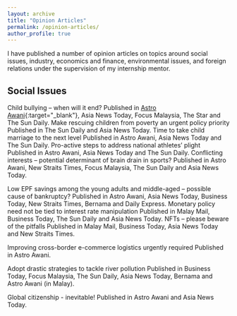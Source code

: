 ```yaml
---
layout: archive
title: "Opinion Articles"
permalink: /opinion-articles/
author_profile: true
---
```


I have published a number of opinion articles on topics around social issues, industry, economics and finance, environmental issues, and foreign relations under the supervision of my internship mentor. 


## Social Issues ##
Child bullying – when will it end?
Published in [Astro Awani](https://www.astroawani.com/berita-malaysia/child-bullying-when-will-it-end-336611){:target="_blank"}, Asia News Today, Focus Malaysia, The Star and The Sun Daily. 
Make rescuing children from poverty an urgent policy priority
Published in The Sun Daily and Asia News Today.
Time to take child marriage to the next level
Published in Astro Awani, Asia News Today and The Sun Daily.
Pro-active steps to address national athletes’ plight
Published in Astro Awani, Asia News Today and The Sun Daily. 
Conflicting interests – potential determinant of brain drain in sports?
Published in Astro Awani, New Straits Times, Focus Malaysia, The Sun Daily and Asia News Today. 

Low EPF savings among the young adults and middle-aged – possible cause of bankruptcy?
Published in Astro Awani, Asia News Today, Business Today, New Straits Times, Bernama and Daily Express.
Monetary policy need not be tied to interest rate manipulation
Published in Malay Mail, Business Today, The Sun Daily and Asia News Today. 
NFTs – please beware of the pitfalls
Published in Malay Mail, Business Today, Asia News Today and New Straits Times. 

Improving cross-border e-commerce logistics urgently required
Published in Astro Awani. 

Adopt drastic strategies to tackle river pollution
Published in Business Today, Focus Malaysia, The Sun Daily, Asia News Today, Bernama and Astro Awani (in Malay). 

Global citizenship - inevitable! 
Published in Astro Awani and Asia News Today.
